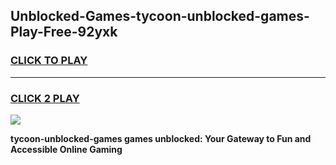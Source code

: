 
## Unblocked-Games-tycoon-unblocked-games-Play-Free-92yxk
<h3>
<a href="https://premium76.site?title=tycoon-unblocked-games&ref=17A">CLICK TO PLAY</a></h3>
<hr>

<h3>
<a href="https://premium76.site?title=tycoon-unblocked-games&ref=17A">CLICK 2 PLAY</a>
  
</h3>

<a href="https://premium76.site?title=tycoon-unblocked-games&ref=17A"><img src="https://clearcache.store/games.png"></a>


**tycoon-unblocked-games games unblocked: Your Gateway to Fun and Accessible Online Gaming**
